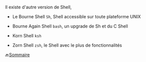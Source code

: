
Il existe d'autre version de Shell, 

-  Le Bourne Shell `Sh`, Shell accessible sur toute plateforme UNIX 

- Bourne Again Shell `bash`, un upgrade de Sh et du C Shell

- Korn Shell `ksh`

- Zorn Shell `zsh`, le Shell avec le plus de fonctionnalités

:back:[Sommaire](https://github.com/nathymellal/SHELL/blob/main/README.md)



